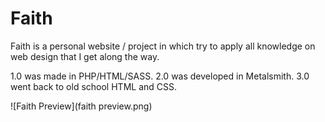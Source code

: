 # Faith

Faith is a personal website / project in which try to apply all knowledge on web design that I get along the way.

1.0 was made in PHP/HTML/SASS.
2.0 was developed in Metalsmith.
3.0 went back to old school HTML and CSS.

![Faith Preview](faith preview.png)
